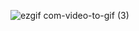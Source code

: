 ![ezgif com-video-to-gif (3)](https://github.com/skehargit/ZenFlavor_Reastaurant/assets/118283474/6fbe4d95-ef98-47f9-890c-1f168e987a9c)
